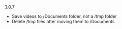 3.0.7

* Save videos to /Documents folder, not a /tmp folder
* Delete /tmp files after moving them to /Documents

